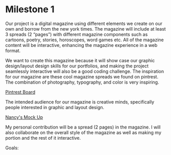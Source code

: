 # Milestone 1

Our project is a digital magazine using different elements we create on our own and borrow from the new york times. The magazine will include at least 3 spreads (2 “pages”) with different magazine components such as cartoons, poetry, stories, horoscopes, word games etc. All of the magazine content will be interactive, enhancing the magazine experience in a web format. 

We want to create this magazine because it will show case our graphic design/layout design skills for our portfolios, and making the project seamlessly interactive will also be a good coding challenge. The inspiration for our magazine are these cool magazine spreads we found on pintrest. The combination of photography, typography, and color is very inspiring. 

[Pintrest Board](https://www.pinterest.com/jordanaevanz/fwd-project-3/)

The intended audience for our magazine is creative minds, specifically people interested in  graphic and layout design.

[Nancy's Mock Up](first_mockup.png)

My personal contribution will be a spread (2 pages) in the magazine. I will also collaborate on the overall style of the magazine as well as making my portion and the rest of it interactive. 

Goals: 
